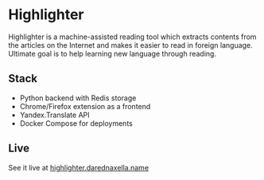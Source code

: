 # Highlighter
Highlighter is a machine-assisted reading tool which extracts contents from
the articles on the Internet and makes it easier to read in foreign language. 
Ultimate goal is to help learning new language through reading.

## Stack
* Python backend with Redis storage
* Chrome/Firefox extension as a frontend
* Yandex.Translate API
* Docker Compose for deployments

## Live
See it live at [highlighter.darednaxella.name](//highlighter.darednaxella.name)
